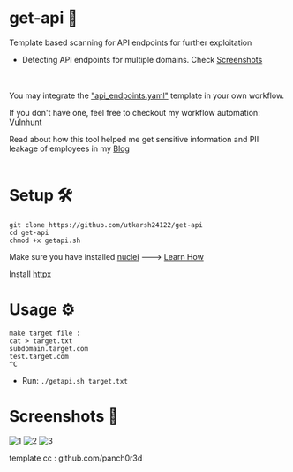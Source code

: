 # get-api 🎯
Template based scanning for API endpoints for further exploitation
- Detecting API endpoints for multiple domains. Check [Screenshots](https://github.com/utkarsh24122/get-api#screenshots-)

<br/><br/>
You may integrate the ["api_endpoints.yaml"](https://github.com/utkarsh24122/get-api/blob/main/api_endpoints.yaml) template in your own workflow.

If you don't have one, feel free to checkout my workflow automation: [Vulnhunt](https://github.com/utkarsh24122/VulnHunt)

Read about how this tool helped me get sensitive information and PII leakage of employees in my [Blog](https://utkarsh24122.gitbook.io/findings/api-endpoints-lead-to-sensitive-information-disclosure-and-pii-leakage-of-employees)
<br/><br/>

# Setup 🛠
```
git clone https://github.com/utkarsh24122/get-api
cd get-api
chmod +x getapi.sh
```
Make sure you have installed [nuclei](https://github.com/projectdiscovery/nuclei) ---> [Learn How](https://github.com/projectdiscovery/nuclei#install-nuclei)

Install [httpx](https://github.com/projectdiscovery/httpx)

# Usage ⚙
```
make target file :
cat > target.txt
subdomain.target.com
test.target.com
^C
```
- Run:
 ``` ./getapi.sh target.txt ```
 
 # Screenshots 📸
![1](https://user-images.githubusercontent.com/54320208/131228303-b43a74b8-e23c-4032-a85f-670440afc9c4.PNG)
![2](https://user-images.githubusercontent.com/54320208/131228408-acebd3bd-7342-44e3-aada-14849878c1df.PNG)
![3](https://user-images.githubusercontent.com/54320208/131228484-35a10f4c-64d4-4f50-83e4-31ef2193b42b.PNG)


template cc : github.com/panch0r3d

